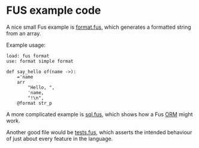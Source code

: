 
# FUS example code

A nice small Fus example is [format.fus](/fus/format.fus), which generates
a formatted string from an array.

Example usage:

    load: fus format
    use: format simple format

    def say_hello of(name ->):
        ='name
        arr
            "Hello, ",
            'name,
            "!\n",
        @format str_p


A more complicated example is [sql.fus](/fus/sql.fus), which shows how a Fus
[ORM](https://en.wikipedia.org/wiki/Object-relational_mapping) might work.

Another good file would be [tests.fus](/fus/tests.fus), which asserts the intended
behaviour of just about every feature in the language.
